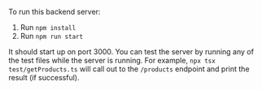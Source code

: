 To run this backend server:
1. Run `npm install`
2. Run `npm run start`

It should start up on port 3000.
You can test the server by running any of the test files while the server is running.
For example, `npx tsx test/getProducts.ts` will call out to the `/products` endpoint and print the result (if successful).